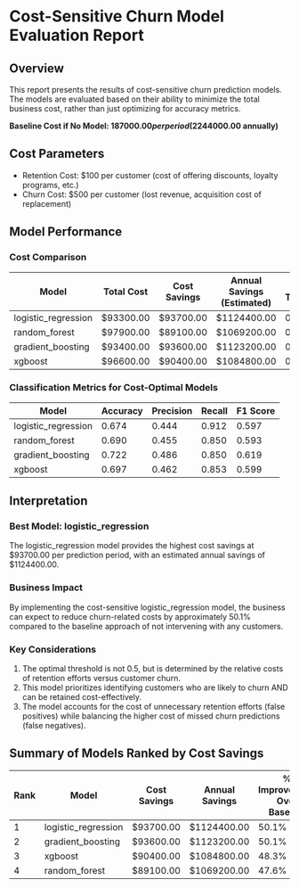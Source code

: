 # Cost-Sensitive Churn Model Evaluation Report

## Overview
This report presents the results of cost-sensitive churn prediction models. The models are evaluated based on their ability to minimize the total business cost, rather than just optimizing for accuracy metrics.

**Baseline Cost if No Model: $187000.00 per period ($2244000.00 annually)**

## Cost Parameters
- Retention Cost: $100 per customer (cost of offering discounts, loyalty programs, etc.)
- Churn Cost: $500 per customer (lost revenue, acquisition cost of replacement)

## Model Performance

### Cost Comparison
| Model | Total Cost | Cost Savings | Annual Savings (Estimated) | Optimal Threshold |
|-------|------------|--------------|----------------------------|------------------|
| logistic_regression | $93300.00 | $93700.00 | $1124400.00 | 0.340 |
| random_forest | $97900.00 | $89100.00 | $1069200.00 | 0.180 |
| gradient_boosting | $93400.00 | $93600.00 | $1123200.00 | 0.210 |
| xgboost | $96600.00 | $90400.00 | $1084800.00 | 0.230 |

### Classification Metrics for Cost-Optimal Models
| Model | Accuracy | Precision | Recall | F1 Score |
|-------|----------|-----------|--------|----------|
| logistic_regression | 0.674 | 0.444 | 0.912 | 0.597 |
| random_forest | 0.690 | 0.455 | 0.850 | 0.593 |
| gradient_boosting | 0.722 | 0.486 | 0.850 | 0.619 |
| xgboost | 0.697 | 0.462 | 0.853 | 0.599 |

## Interpretation

### Best Model: logistic_regression
The logistic_regression model provides the highest cost savings at $93700.00 per prediction period, with an estimated annual savings of $1124400.00.

### Business Impact
By implementing the cost-sensitive logistic_regression model, the business can expect to reduce churn-related costs by approximately 50.1% compared to the baseline approach of not intervening with any customers.

### Key Considerations
1. The optimal threshold is not 0.5, but is determined by the relative costs of retention efforts versus customer churn.
2. This model prioritizes identifying customers who are likely to churn AND can be retained cost-effectively.
3. The model accounts for the cost of unnecessary retention efforts (false positives) while balancing the higher cost of missed churn predictions (false negatives).

## Summary of Models Ranked by Cost Savings

| Rank | Model | Cost Savings | Annual Savings | % Improvement Over Baseline |
|------|-------|-------------|----------------|-----------------------------|
| 1 | logistic_regression | $93700.00 | $1124400.00 | 50.1% |
| 2 | gradient_boosting | $93600.00 | $1123200.00 | 50.1% |
| 3 | xgboost | $90400.00 | $1084800.00 | 48.3% |
| 4 | random_forest | $89100.00 | $1069200.00 | 47.6% |
